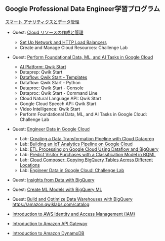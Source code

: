 ## Google Professional Data Engineer学習プログラム 
[スマート アナリティクスとデータ管理](https://cloud.google.com/training/data-ml?hl=ja#data-engineer-learning-path)

- Quest: [Cloud リソースの作成と管理](https://google.qwiklabs.com/focuses/12007?parent=catalog)
  - [Set Up Network and HTTP Load Balancers](qwiklabs-richard-challenge)
  - Create and Manage Cloud Resources: Challenge Lab
- Quest: [Perform Foundational Data, ML, and AI Tasks in Google Cloud](https://google.qwiklabs.com/quests/117)
  - [AI Platform: Qwik Start](https://google.qwiklabs.com/focuses/581?parent=catalog)
  - Dataprep: Qwik Start
  - [Dataflow: Qwik Start - Templates](https://google.qwiklabs.com/focuses/1101?parent=catalog)
  - Dataflow: Qwik Start - Python
  - Dataproc: Qwik Start - Console
  - Dataproc: Qwik Start - Command Line
  - Cloud Natural Language API: Qwik Start
  - Google Cloud Speech API: Qwik Start
  - Video Intelligence: Qwik Start
  - Perform Foundational Data, ML, and AI Tasks in Google Cloud: Challenge Lab
- Quest: [Engineer Data in Google Cloud](https://google.qwiklabs.com/quests/132)
  - Lab: [Creating a Data Transformation Pipeline with Cloud Dataprep](https://google.qwiklabs.com/focuses/4415?parent=catalog)
  - Lab: [Building an IoT Analytics Pipeline on Google Cloud](https://google.qwiklabs.com/focuses/605?parent=catalog)
  - Lab: [ETL Processing on Google Cloud Using Dataflow and BigQuery](https://google.qwiklabs.com/focuses/3460?parent=catalog)
  - Lab: [Predict Visitor Purchases with a Classification Model in BQML](https://google.qwiklabs.com/focuses/1794?parent=catalog)
  - Lab: [Cloud Composer: Copying BigQuery Tables Across Different Locations](https://google.qwiklabs.com/focuses/3528?parent=catalog)
  - Lab: [Engineer Data in Google Cloud: Challenge Lab](https://google.qwiklabs.com/focuses/12379?parent=catalog)
- Quest: [Insights from Data with BigQuery](https://google.qwiklabs.com/quests/123)
- Quest: [Create ML Models with BigQuery ML](https://google.qwiklabs.com/quests/146)
- Quest: [Build and Optimize Data Warehouses with BigQuery](https://google.qwiklabs.com/quests/147)
https://amazon.qwiklabs.com/catalog

- [Introduction to AWS Identity and Access Management (IAM)](https://amazon.qwiklabs.com/focuses/15717?catalog_rank=%7B%22rank%22%3A1%2C%22num_filters%22%3A1%2C%22has_search%22%3Afalse%7D&parent=catalog)
- [Introduction to Amazon API Gateway](https://amazon.qwiklabs.com/focuses/10383?parent=catalog)
- [Introduction to Amazon DynamoDB](https://amazon.qwiklabs.com/focuses/14815?parent=catalog)
